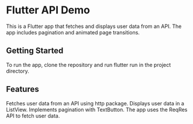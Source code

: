 # Flutter API Demo
This is a Flutter app that fetches and displays user data from an API. The app includes pagination and animated page transitions.

## Getting Started
To run the app, clone the repository and run flutter run in the project directory.

## Features
Fetches user data from an API using http package.
Displays user data in a ListView.
Implements pagination with TextButton.
The app uses the ReqRes API to fetch user data.